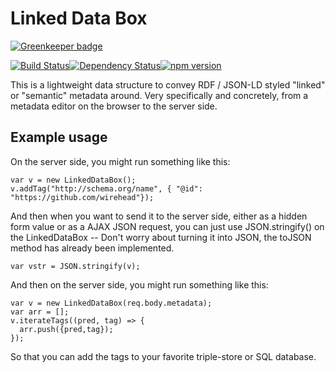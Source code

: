 # Linked Data Box

[![Greenkeeper badge](https://badges.greenkeeper.io/rm3web/linked-data-box.svg)](https://greenkeeper.io/)

[![Build Status](https://travis-ci.org/rm3web/linked-data-box.svg?branch=master)](https://travis-ci.org/rm3web/linked-data-box)[![Dependency Status](https://david-dm.org/rm3web/linked-data-box.svg)](https://david-dm.org/rm3web/linked-data-box)[![npm version](https://badge.fury.io/js/linked-data-box.svg)](https://badge.fury.io/js/linked-data-box)

This is a lightweight data structure to convey RDF / JSON-LD styled "linked" or "semantic" metadata around.  Very specifically and concretely, from a metadata editor on the browser to the server side.

## Example usage

On the server side, you might run something like this:

```
var v = new LinkedDataBox();
v.addTag("http://schema.org/name", { "@id": "https://github.com/wirehead"});
```

And then when you want to send it to the server side, either as a hidden form value or as a AJAX JSON request, you can just use JSON.stringify() on the LinkedDataBox -- Don't worry about turning it into JSON, the toJSON method has already been implemented.

```
var vstr = JSON.stringify(v);
```

And then on the server side, you might run something like this:

```
var v = new LinkedDataBox(req.body.metadata);
var arr = [];
v.iterateTags((pred, tag) => {
  arr.push({pred,tag});
});
```

So that you can add the tags to your favorite triple-store or SQL database.

